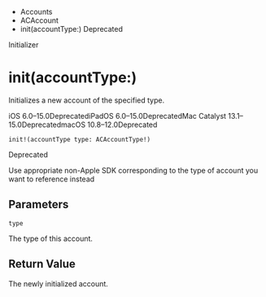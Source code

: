 

- Accounts
- ACAccount
-  init(accountType:) Deprecated

Initializer

# init(accountType:)

Initializes a new account of the specified type.

iOS 6.0–15.0DeprecatediPadOS 6.0–15.0DeprecatedMac Catalyst 13.1–15.0DeprecatedmacOS 10.8–12.0Deprecated

``` source
init!(accountType type: ACAccountType!)
```

Deprecated

Use appropriate non-Apple SDK corresponding to the type of account you want to reference instead

## Parameters 

`type`  

The type of this account.

## Return Value

The newly initialized account.

